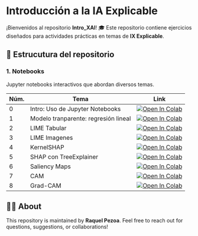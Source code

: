 # Introducción a la IA Explicable

¡Bienvenidos al repositorio **Intro_XAI**! 🎓 Este repositorio contiene ejercicios diseñados para actividades prácticas en temas de **IX Explicable**.

## 📂 Estrucutura del repositorio

### **1. Notebooks**
Jupyter notebooks interactivos que abordan diversos temas.



| Núm.  | Tema  | Link  |
|----------|----------|----------|
| 0   | Intro: Uso de Jupyter Notebooks   |   [![Open In Colab](https://colab.research.google.com/assets/colab-badge.svg)](https://colab.research.google.com/github/rpezoa/Intro_XAI/blob/main/00_Events_Classification.ipynb) |
| 1    |  Modelo tranparente:  regresión lineal |  [![Open In Colab](https://colab.research.google.com/assets/colab-badge.svg)](https://colab.research.google.com/github/rpezoa/Intro_XAI/blob/main/01_Transparent_Models-LR_Iris.ipynb)|
| 2    |  LIME Tabular  |  [![Open In Colab](https://colab.research.google.com/assets/colab-badge.svg)](https://colab.research.google.com/github/rpezoa/Intro_XAI/blob/main/02_LIME-Datos-Tabulados.ipynb)  |
| 3    |  LIME Imagenes  |  [![Open In Colab](https://colab.research.google.com/assets/colab-badge.svg)](https://colab.research.google.com/github/rpezoa/Intro_XAI/blob/main/02_LIME_Clasificación-Imágenes.ipynb)  |
| 4    |  KernelSHAP  |  [![Open In Colab](https://colab.research.google.com/assets/colab-badge.svg)](https://colab.research.google.com/github/rpezoa/Intro_XAI/blob/main/04_SHAP_Kernel-Explainer-Higgs.ipynb)  | 
| 5    |  SHAP con TreeExplainer  |  [![Open In Colab](https://colab.research.google.com/assets/colab-badge.svg)](https://colab.research.google.com/github/rpezoa/Intro_XAI/blob/main/04_SHAP_TreeExplainer.ipynb)  | 
| 6    |  Saliency Maps  |  [![Open In Colab](https://colab.research.google.com/assets/colab-badge.svg)](https://colab.research.google.com/github/rpezoa/Intro_XAI/blob/main/06_Saliency_Maps.ipynb)  | 
| 7    |  CAM  |  [![Open In Colab](https://colab.research.google.com/assets/colab-badge.svg)](https://colab.research.google.com/github/rpezoa/Intro_XAI/blob/main/07_CAM_LoadModel.ipynb)  | 
| 8    |  Grad-CAM  |  [![Open In Colab](https://colab.research.google.com/assets/colab-badge.svg)](https://colab.research.google.com/github/rpezoa/Intro_XAI/blob/main/07-Grad_CAM.ipynb)  | 




## 🧑‍🏫 About

This repository is maintained by **Raquel Pezoa**. Feel free to reach out for questions, suggestions, or collaborations!
